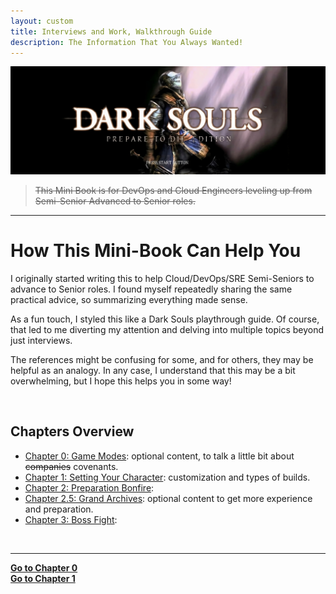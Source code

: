 ```yaml
---
layout: custom
title: Interviews and Work, Walkthrough Guide
description: The Information That You Always Wanted!
---
```


<img class="myImg" src="../images/interviews/main-menu.png" alt="main-menu" style="cursor: pointer;">

> ~~This Mini Book is for DevOps and Cloud Engineers leveling up from Semi-Senior Advanced to Senior roles.~~

---


# How This Mini-Book Can Help You

I originally started writing this to help Cloud/DevOps/SRE Semi-Seniors to advance to Senior roles. I found myself repeatedly sharing the same practical advice, so summarizing everything made sense.

As a fun touch, I styled this like a Dark Souls playthrough guide. Of course, that led to me diverting my attention and delving into multiple topics beyond just interviews.

The references might be confusing for some, and for others, they may be helpful as an analogy. In any case, I understand that this may be a bit overwhelming, but I hope this helps you in some way!

<!-- https://darksouls.wiki.fextralife.com/Dark+Souls+Remastered -->

<br>

## Chapters Overview

- [Chapter 0: Game Modes](/pages/ds-interviews-chapter-0): optional content, to talk a little bit about ~~companies~~ covenants.
- [Chapter 1: Setting Your Character](/pages/ds-interviews-chapter-1): customization and types of builds.
- [Chapter 2: Preparation Bonfire](/pages/ds-interviews-chapter-2):
- [Chapter 2.5: Grand Archives](/pages/ds-interviews-chapter-1.5): optional content to get more experience and preparation. 
- [Chapter 3: Boss Fight](/pages/ds-interviews-chapter-3):

<br>

---

<div class="ds-button-container">
  <a href="/pages/ds-interviews-chapter-0" class="ds-button right-button"><strong>Go to Chapter 0</strong></a>
</div>

<div class="ds-button-container">
  <a href="/pages/ds-interviews-chapter-1" class="ds-button right-button"><strong>Go to Chapter 1</strong></a>
</div>

